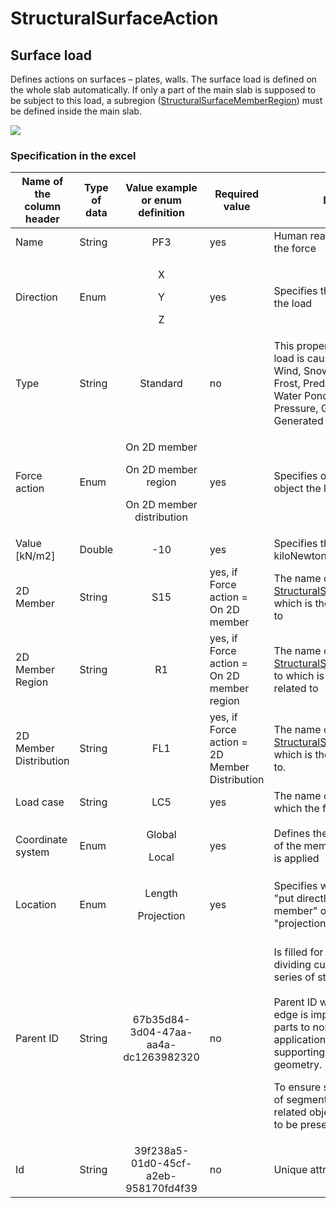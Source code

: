 # StructuralSurfaceAction

## Surface load

Defines actions on surfaces – plates, walls. The surface load is defined on the whole slab automatically. If only a part of the main slab is supposed to be subject to this load, a subregion ([StructuralSurfaceMemberRegion](../structural-analysis-elements/structuralsurfacememberregion.md#region-of-different-plate-thickness)) must be defined inside the main slab.

![](../.gitbook/assets/35\_structuralsurfaceaction.png)

### Specification in the excel

| Name of the column header | Type of data |                               Value example or enum definition                              | Required value                                | Description                                                                                                                                                                                                                                                                                                                                                                                                            |
| ------------------------- | ------------ | :-----------------------------------------------------------------------------------------: | --------------------------------------------- | ---------------------------------------------------------------------------------------------------------------------------------------------------------------------------------------------------------------------------------------------------------------------------------------------------------------------------------------------------------------------------------------------------------------------- |
| Name                      | String       |                                             PF3                                             | yes                                           | Human readable unique name of the force                                                                                                                                                                                                                                                                                                                                                                                |
| Direction                 | Enum         |                            <p>X</p><p></p><p>Y</p><p></p><p>Z</p>                           | yes                                           | Specifies the base direction of the load                                                                                                                                                                                                                                                                                                                                                                               |
| Type                      | String       |                                           Standard                                          | no                                            | This property defines what the load is caused by, E.g. Standard, Wind, Snow, Self weight, Hoar Frost, Predefined, Plane Load, Water Pond, Water Pressure, Soil Pressure, Generated Water, Generated Soil                                                                                                                                                                                                               |
| Force action              | Enum         | <p>On 2D member</p><p></p><p>On 2D member region</p><p></p><p>On 2D member distribution</p> | yes                                           | Specifies on which type of object the load acts                                                                                                                                                                                                                                                                                                                                                                        |
| Value \[kN/m2]            | Double       |                                             -10                                             | yes                                           | Specifies the size of the load in kiloNewtons per square meter.                                                                                                                                                                                                                                                                                                                                                        |
| 2D Member                 | String       |                                             S15                                             | yes, if Force action = On 2D member           | The name of the [StructuralSurfaceMember](https://saf.guide/Content/A\_Objects/8\_StructuralSurfaceMember.htm) to which is the surface load related to                                                                                                                                                                                                                                                                 |
| 2D Member Region          | String       |                                              R1                                             | yes, if Force action = On 2D member region    | The name of the [StructuralSurfaceMemberRegion](https://saf.guide/Content/A\_Objects/10\_StructuralSurfaceMemberRegion.htm) to which is the surface load related to                                                                                                                                                                                                                                                    |
| 2D Member Distribution    | String       |                                             FL1                                             | yes, if Force action = 2D Member Distribution | The name of the [StructuralSurfaceActionDistri](structuralsurfaceactiondistribution-1.md) to which is the surface load related to.                                                                                                                                                                                                                                                                                     |
| Load case                 | String       |                                             LC5                                             | yes                                           | The name of the load case to which the force belongs                                                                                                                                                                                                                                                                                                                                                                   |
| Coordinate system         | Enum         |                               <p>Global</p><p></p><p>Local</p>                              | yes                                           | Defines the co-ordinate system of the member in which the load is applied                                                                                                                                                                                                                                                                                                                                              |
| Location                  | Enum         |                            <p>Length</p><p></p><p>Projection</p>                            | yes                                           | Specifies whether the load is "put directly on an inclined 2D member" or whether the "projection on plan" is defined.                                                                                                                                                                                                                                                                                                  |
| Parent ID                 | String       |                             67b35d84-3d04-47aa-aa4a-dc1263982320                            | no                                            | <p>Is filled for objects created be dividing curved geometry to series of straight line objects.<br><br>Parent ID will ensure that curved edge is imported as straight parts to nonsupporting application, and back to original supporting application as curved geometry.</p><p>To ensure successful round trip of segmented objects and their related objects, Parent ID needs to be present in both directions.</p> |
| Id                        | String       |                             39f238a5-01d0-45cf-a2eb-958170fd4f39                            | no                                            | Unique attribute designation                                                                                                                                                                                                                                                                                                                                                                                           |
